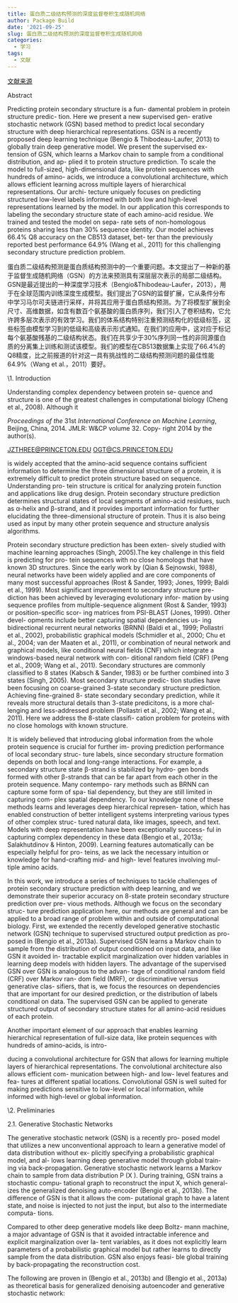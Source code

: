```yaml
---
title: 蛋白质二级结构预测的深度监督卷积生成随机网络
author: Package Build
date: '2021-09-25'
slug: 蛋白质二级结构预测的深度监督卷积生成随机网络
categories:
  - 学习
tags:
  - 文献
---
```


[文献来源](https://arxiv.org/pdf/1403.1347v1.pdf)

Abstract

Predicting protein secondary structure is a fun- damental problem in protein structure predic- tion. Here we present a new supervised gen- erative stochastic network (GSN) based method to predict local secondary structure with deep hierarchical representations. GSN is a recently proposed deep learning technique (Bengio & Thibodeau-Laufer, 2013) to globally train deep generative model. We present the supervised ex- tension of GSN, which learns a Markov chain to sample from a conditional distribution, and ap- plied it to protein structure prediction. To scale the model to full-sized, high-dimensional data, like protein sequences with hundreds of amino- acids, we introduce a convolutional architecture, which allows efficient learning across multiple layers of hierarchical representations. Our archi- tecture uniquely focuses on predicting structured low-level labels informed with both low and high-level representations learned by the model. In our application this corresponds to labeling the secondary structure state of each amino-acid residue. We trained and tested the model on sepa- rate sets of non-homologous proteins sharing less than 30% sequence identity. Our model achieves 66.4% Q8 accuracy on the CB513 dataset, bet- ter than the previously reported best performance 64.9% (Wang et al., 2011) for this challenging secondary structure prediction problem.

蛋白质二级结构预测是蛋白质结构预测中的一个重要问题。本文提出了一种新的基于监督生成随机网络（GSN）的方法来预测具有深层层次表示的局部二级结构。GSN是最近提出的一种深度学习技术（Bengio&Thibodeau-Laufer，2013），用于在全球范围内训练深度生成模型。我们提出了GSN的监督扩展，它从条件分布中学习马尔可夫链进行采样，并将其应用于蛋白质结构预测。为了将模型扩展到全尺寸、高维数据，如含有数百个氨基酸的蛋白质序列，我们引入了卷积结构，它允许跨多层次表示的有效学习。我们的体系结构特别注重预测结构化的低级标签，这些标签由模型学习到的低级和高级表示形式通知。在我们的应用中，这对应于标记每个氨基酸残基的二级结构状态。我们在共享少于30%序列同一性的非同源蛋白质的分离集上训练和测试该模型。我们的模型在CB513数据集上实现了66.4%的Q8精度，比之前报道的针对这一具有挑战性的二级结构预测问题的最佳性能64.9%（Wang et al.，2011）要好。

\1. Introduction

Understanding complex dependency between protein se- quence and structure is one of the greatest challenges in computational biology (Cheng et al., 2008). Although it

*Proceedings of the* 31st *International Conference on Machine Learning*, Beijing, China, 2014. JMLR: W&CP volume 32. Copy- right 2014 by the author(s).

JZTHREE@PRINCETON.EDU OGT@CS.PRINCETON.EDU

is widely accepted that the amino-acid sequence contains sufficient information to determine the three dimensional structure of a protein, it is extremely difficult to predict protein structure based on sequence. Understanding pro- tein structure is critical for analyzing protein function and applications like drug design. Protein secondary structure prediction determines structural states of local segments of amino-acid residues, such as α-helix and β-strand, and it provides important information for further elucidating the three-dimensional structure of protein. Thus it is also being used as input by many other protein sequence and structure analysis algorithms.

Protein secondary structure prediction has been exten- sively studied with machine learning approaches (Singh, 2005).The key challenge in this field is predicting for pro- tein sequences with no close homologs that have known 3D structures. Since the early work by (Qian & Sejnowski, 1988), neural networks have been widely applied and are core components of many most successful approaches (Rost & Sander, 1993; Jones, 1999; Baldi et al., 1999). Most significant improvement to secondary structure pre- diction has been achieved by leveraging evolutionary infor- mation by using sequence profiles from multiple-sequence alignment (Rost & Sander, 1993) or position-specific scor- ing matrices from PSI-BLAST (Jones, 1999). Other devel- opments include better capturing spatial dependencies us- ing bidirectional recurrent neural networks (BRNN) (Baldi et al., 1999; Pollastri et al., 2002), probabilistic graphical models (Schmidler et al., 2000; Chu et al., 2004; van der Maaten et al., 2011), or combination of neural network and graphical models, like conditional neural fields (CNF) which integrate a windows-based neural network with con- ditional random field (CRF) (Peng et al., 2009; Wang et al., 2011). Secondary structures are commonly classified to 8 states (Kabsch & Sander, 1983) or be further combined into 3 states (Singh, 2005). Most secondary structure predic- tion studies have been focusing on coarse-grained 3-state secondary structure prediction. Achieving fine-grained 8- state secondary secondary prediction, while it reveals more structural details than 3-state predicitons, is a more chal-lenging and less-addressed problem (Pollastri et al., 2002; Wang et al., 2011). Here we address the 8-state classifi- cation problem for proteins with no close homologs with known structure.

It is widely believed that introducing global information from the whole protein sequence is crucial for further im- proving prediction performance of local secondary struc- ture labels, since secondary structure formation depends on both local and long-range interactions. For example, a secondary structure state β-strand is stabilized by hydro- gen bonds formed with other β-strands that can be far apart from each other in the protein sequence. Many contempo- rary methods such as BRNN can capture some form of spa- tial dependency, but they are still limited in capturing com- plex spatial dependency. To our knowledge none of these methods learns and leverages deep hierarchical represen- tation, which has enabled construction of better intelligent systems interpreting various types of other complex struc- tured natural data, like images, speech, and text. Models with deep representation have been exceptionally success- ful in capturing complex dependency in these data (Bengio et al., 2013a; Salakhutdinov & Hinton, 2009). Learning features automatically can be especially helpful for pro- teins, as we lack the necessary intuition or knowledge for hand-crafting mid- and high- level features involving mul- tiple amino acids.

In this work, we introduce a series of techniques to tackle challenges of protein secondary structure prediction with deep learning, and we demonstrate their superior accuracy on 8-state protein secondary structure prediction over pre- vious methods. Although we focus on the secondary struc- ture prediction application here, our methods are general and can be applied to a broad range of problem within and outside of computational biology. First, we extended the recently developed generative stochastic network (GSN) technique to supervised structured output prediction as pro- posed in (Bengio et al., 2013a). Supervised GSN learns a Markov chain to sample from the distribution of output conditioned on input data, and like GSN it avoided in- tractable explicit marginalization over hidden variables in learning deep models with hidden layers. The advantage of the supervised GSN over GSN is analogous to the advan- tage of conditional random field (CRF) over Markov ran- dom field (MRF), or discriminative versus generative clas- sifiers, that is, we focus the resources on dependencies that are important for our desired prediction, or the distribution of labels conditional on data. The supervised GSN can be applied to generate structured output of secondary structure states for all amino-acid residues of each protein.

Another important element of our approach that enables learning hierarchical representation of full-size data, like protein sequences with hundreds of amino-acids, is intro-

ducing a convolutional architecture for GSN that allows for learning multiple layers of hierarchical representations. The convolutional architecture also allows efficient com- munication between high- and low- level features and fea- tures at different spatial locations. Convolutional GSN is well suited for making predictions sensitive to low-level or local information, while informed with high-level or global information.

\2. Preliminaries

2.1. Generative Stochastic Networks

The generative stochastic network (GSN) is a recently pro- posed model that utilizes a new unconventional approach to learn a generative model of data distribution without ex- plicitly specifying a probabilistic graphical model, and al- lows learning deep generative model through global train- ing via back-propagation. Generative stochastic network learns a Markov chain to sample from data distribution P (X ). During training, GSN trains a stochastic compu- tational graph to reconstruct the input X, which general- izes the generalized denoising auto-encoder (Bengio et al., 2013b). The difference of GSN is that it allows the com- putational graph to have a latent state, and noise is injected to not just the input, but also to the intermediate computa- tions.

Compared to other deep generative models like deep Boltz- mann machine, a major advantage of GSN is that it avoided intractable inference and explicit marginalization over la- tent variables, as it does not explicitly learn parameters of a probabilistic graphical model but rather learns to directly sample from the data distribution. GSN also enjoys feasi- ble global training by back-propagating the reconstruction cost.

The following are proven in (Bengio et al., 2013b) and (Bengio et al., 2013a) as theoretical basis for generalized denoising autoencoder and generative stochastic network:

